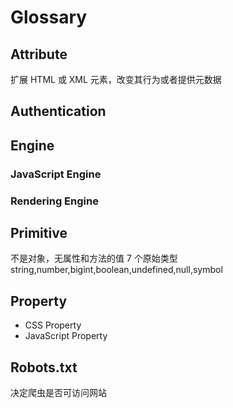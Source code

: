 # Glossary

## Attribute

扩展 HTML 或 XML 元素，改变其行为或者提供元数据

## Authentication

## Engine

### JavaScript Engine

### Rendering Engine

## Primitive

不是对象，无属性和方法的值
7 个原始类型 string,number,bigint,boolean,undefined,null,symbol

## Property

- CSS Property
- JavaScript Property

## Robots.txt

决定爬虫是否可访问网站
